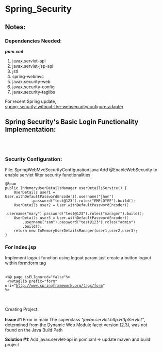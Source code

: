 # Spring_Security

<h2>Notes:</h2>

<h3 style="color='red';">Dependencies Needed: </h3>
<b><i>pom.xml</b></i> <br>
<ol>
<li>javax.servlet-api</li>
<li>javax.servlet-jsp-api</li>
<li>jstl</li>
<li>spring-webmvc</li>
<li>javax.security-web</li>
<li>javax.security-config</li>
<li>javax.security-taglibs</li>

</ol>
For recent Spring update,<br>
<a href="https://spring.io/blog/2022/02/21/spring-security-without-the-websecurityconfigureradapter">spring-security-without-the-websecurityconfigureradapter</a>

<h2>Spring Security's Basic Login Functionality Implementation:</h2>
<br><br>
<h3>Security Configuration:</h3>

File: SpringWebMvcSecurityConfiguration.java
Add @EnableWebSecurity to enable servlet filter security functionalities

	@Bean
    public InMemoryUserDetailsManager userDetailsService() {
		UserDetails user1 = User.withDefaultPasswordEncoder().username("jhon")
				.password("test@123").roles("EMPLOYEE").build();
        UserDetails user2 = User.withDefaultPasswordEncoder()
            .username("mary").password("test@123").roles("manager").build();
        UserDetails user3 = User.withDefaultPasswordEncoder()
            .username("sam").password("test@123").roles("admin")
            .build();
        return new InMemoryUserDetailsManager(user1,user2,user3);
    }

<h3>For index.jsp</h3>

Implement logout function using logout param just create a button logout within <form:form> tag<br><br>
<code>
 <%@ page isELIgnored="false"%>
  <br>
<%@taglib prefix="form" uri="http://www.springframework.org/tags/form" %>
 </code>




<br><br>
Creating Project:
<br><br>
<b> Issue #1 </b>
Error in main
The superclass <i>"javax.servlet.http.HttpServlet"</i>, determined from the Dynamic Web Module facet version (2.3), was not found on the Java 
 Build Path
 
 <b> Solution #1: </b>
 Add javax.servlet-api in pom.xml -> update maven and build project
